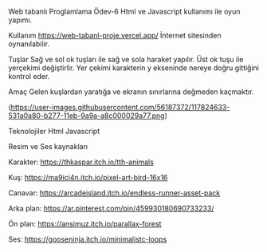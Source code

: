 Web tabanlı Proglamlama Ödev-6
Html ve Javascript kullanımı ile oyun yapımı.

Kullanım
https://web-tabanl-proje.vercel.app/ İnternet sitesinden oynanılabilir.

Tuşlar
Sağ ve sol ok tuşları ile sağ ve sola haraket yapılır. Üst ok tuşu ile yerçekimi değiştirlir. Yer çekimi karakterin y ekseninde nereye doğru gittiğini kontrol eder.

Amaç
Gelen kuşlardan yaratığa ve ekranın sınırlarına değmeden kaçmaktır.

(https://user-images.githubusercontent.com/56187372/117824633-531a0a80-b277-11eb-9a9a-a8c000029a77.png)

Teknolojiler
Html
Javascript

Resim ve Ses kaynakları

Karakter: https://thkaspar.itch.io/tth-animals

Kuş: https://ma9ici4n.itch.io/pixel-art-bird-16x16

Canavar: https://arcadeisland.itch.io/endless-runner-asset-pack

Arka plan: https://ar.pinterest.com/pin/459930180690733233/ 

Ön plan: https://ansimuz.itch.io/parallax-forest

Ses: https://gooseninja.itch.io/minimalistc-loops

